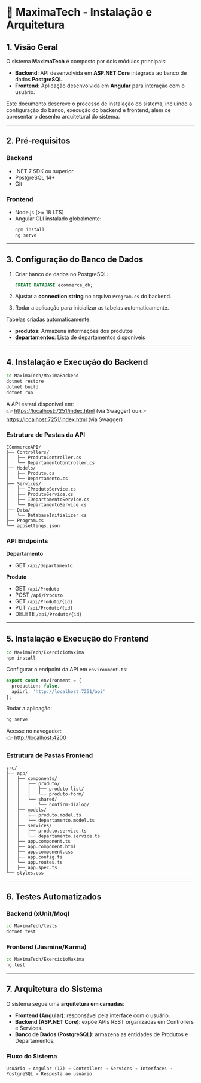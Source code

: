 # 📘 MaximaTech - Instalação e Arquitetura

## 1. Visão Geral

O sistema **MaximaTech** é composto por dois módulos principais:

- **Backend**: API desenvolvida em **ASP.NET Core** integrada ao banco de dados **PostgreSQL**.
- **Frontend**: Aplicação desenvolvida em **Angular** para interação com o usuário.

Este documento descreve o processo de instalação do sistema, incluindo a configuração do banco, execução do backend e frontend, além de apresentar o desenho arquitetural do sistema.

---

## 2. Pré-requisitos

### Backend
- .NET 7 SDK ou superior
- PostgreSQL 14+
- Git

### Frontend
- Node.js (>= 18 LTS)
- Angular CLI instalado globalmente:
  ```bash
  npm install
  ng serve
  ```

---

## 3. Configuração do Banco de Dados

1. Criar banco de dados no PostgreSQL:
   ```sql
   CREATE DATABASE ecommerce_db;
   ```

2. Ajustar a **connection string** no arquivo `Program.cs` do backend.
3. Rodar a aplicação para inicializar as tabelas automaticamente.

Tabelas criadas automaticamente:
- **produtos**: Armazena informações dos produtos  
- **departamentos**: Lista de departamentos disponíveis

---

## 4. Instalação e Execução do Backend

```bash
cd MaximaTech/MaximaBackend
dotnet restore
dotnet build
dotnet run
```

A API estará disponível em:  
👉 [https://localhost:7251/index.html](https://localhost:7251) (via Swagger)
ou
👉 [https://localhost:7251/index.html](https://localhost:7251/index.html) (via Swagger)

### Estrutura de Pastas da API

```
ECommerceAPI/
├── Controllers/
│   ├── ProdutoController.cs
│   └── DepartamentoController.cs
├── Models/
│   ├── Produto.cs
│   └── Departamento.cs
├── Services/
│   ├── IProdutoService.cs
│   ├── ProdutoService.cs
│   ├── IDepartamentoService.cs
│   └── DepartamentoService.cs
├── Data/
│   └── DatabaseInitializer.cs
├── Program.cs
└── appsettings.json
```

### API Endpoints

**Departamento**
- GET `/api/Departamento`

**Produto**
- GET `/api/Produto`
- POST `/api/Produto`
- GET `/api/Produto/{id}`
- PUT `/api/Produto/{id}`
- DELETE `/api/Produto/{id}`

---

## 5. Instalação e Execução do Frontend

```bash
cd MaximaTech/ExercicioMaxima
npm install
```

Configurar o endpoint da API em `environment.ts`:

```ts
export const environment = {
  production: false,
  apiUrl: 'http://localhost:7251/api'
};
```

Rodar a aplicação:

```bash
ng serve
```

Acesse no navegador:  
👉 [http://localhost:4200](http://localhost:4200)

### Estrutura de Pastas Frontend

```
src/
├── app/
│   ├── components/
│   │   ├── produto/
│   │   │   ├── produto-list/
│   │   │   └── produto-form/
│   │   └── shared/
│   │       └── confirm-dialog/
│   ├── models/
│   │   ├── produto.model.ts
│   │   └── departamento.model.ts
│   ├── services/
│   │   ├── produto.service.ts
│   │   └── departamento.service.ts
│   ├── app.component.ts
│   ├── app.component.html
│   ├── app.component.css
│   ├── app.config.ts
│   └── app.routes.ts
│   ├── app.spec.ts
└── styles.css
```

---

## 6. Testes Automatizados

### Backend (xUnit/Moq)

```bash
cd MaximaTech/tests
dotnet test
```

### Frontend (Jasmine/Karma)

```bash
cd MaximaTech/ExercicioMaxima
ng test
```

---

## 7. Arquitetura do Sistema

O sistema segue uma **arquitetura em camadas**:

- **Frontend (Angular)**: responsável pela interface com o usuário.
- **Backend (ASP.NET Core)**: expõe APIs REST organizadas em Controllers e Services.
- **Banco de Dados (PostgreSQL)**: armazena as entidades de Produtos e Departamentos.

### Fluxo do Sistema

```
Usuário → Angular (17) → Controllers → Services → Interfaces → PostgreSQL → Resposta ao usuário
```
